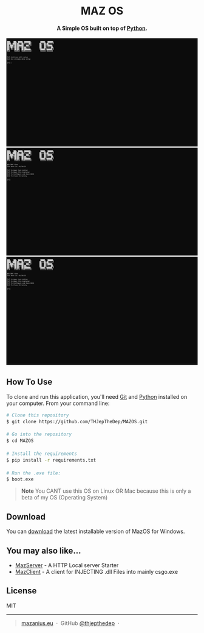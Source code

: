 
<h1 align="center">
  <br>
  <a href="" alt="MAZ OS" width="200"></a>
  <br>
  MAZ OS
  <br>
</h1>

<h4 align="center">A Simple OS built on top of <a href="https://www.python.org" target="_blank">Python</a>.</h4>

<p align="center">
    <img src="https://github.com/THJepTheDep/MAZOS/blob/main/Pictures/OS%20MAZ%20BOOT.png"
         alt="www.mazanius.eu">
  </a>
      <img src="https://github.com/THJepTheDep/MAZOS/blob/main/Pictures/Screenshot%202023-01-20%20235344.png">
  </a>
  <a href="https://www.paypal.me/starsstudiospay">
    <img src="https://github.com/THJepTheDep/MAZOS/blob/main/Pictures/Screenshot%202023-01-20%20235344.png">
  </a>
</p>

## How To Use

To clone and run this application, you'll need [Git](https://git-scm.com) and [Python](https://www.python.org/downloads/) installed on your computer. From your command line:

```bash
# Clone this repository
$ git clone https://github.com/THJepTheDep/MAZOS.git

# Go into the repository
$ cd MAZOS

# Install the requirements
$ pip install -r requirements.txt

# Run the .exe file:
$ boot.exe

```

> **Note**
> You CANT use this OS on Linux OR Mac because this is only a beta of my OS (Operating System)


## Download

You can [download](https://github.com/THJepTheDep/MAZOS/archive/refs/tags/OS.zip) the latest installable version of MazOS for Windows.

## You may also like...

- [MazServer](https://github.com/THJepTheDep/MazServer) - A HTTP Local server Starter
- [MazClient](https://github.com/THJepTheDep/MazClient) - A client for INJECTING .dll Files into mainly csgo.exe

## License

MIT

---

> [mazanius.eu](https://www.mazanius.eu) &nbsp;&middot;&nbsp;
> GitHub [@thjepthedep](https://github.com/THJepTheDep) &nbsp;&middot;&nbsp;

